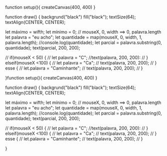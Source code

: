 function setup(){
 createCanvas(400, 400)
 }

function draw() {
backgrund("black")
 fill("black");
 textSize(64);
 textAlign(CENTER, CENTER);

 let máximo = wifth;
 let mínimo = 0;
 // mouseX, 0, width ==> 0,
 palavra.length
 let palavra = "eu acho";
 let quantidade = map(mouseX, 0,
 width, 1, palavra.length);
 //console.log(quantidade);
 let parcial = palavra.substring(0, 
 quantidade);
 text(parcial, 200, 200);

 // if(mouseX < 50) {
 // let palavra = "C";
 //text(palavra, 200, 200):
 // } elseif(mouseX <100) {
 // let palavra = "Ca";
 // text(palavra, 200, 200);
 // } esse {
 // let.palavra = "Caminhante";
 // text(palavra, 200, 200);
 // }

 }function setup(){
 createCanvas(400, 400)
 }

function draw() {
backgrund("black")
 fill("black");
 textSize(64);
 textAlign(CENTER, CENTER);

 let máximo = wifth;
 let mínimo = 0;
 // mouseX, 0, width ==> 0,
 palavra.length
 let palavra = "eu acho";
 let quantidade = map(mouseX, 0,
 width, 1, palavra.length);
 //console.log(quantidade);
 let parcial = palavra.substring(0, 
 quantidade);
 text(parcial, 200, 200);

 // if(mouseX < 50) {
 // let palavra = "C";
 //text(palavra, 200, 200):
 // } elseif(mouseX <100) {
 // let palavra = "Ca";
 // text(palavra, 200, 200);
 // } esse {
 // let.palavra = "Caminhante";
 // text(palavra, 200, 200);
 // }

 }
